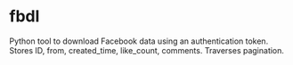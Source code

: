 fbdl
====

Python tool to download Facebook data using an authentication token.
Stores ID, from, created_time, like_count, comments.
Traverses pagination.
